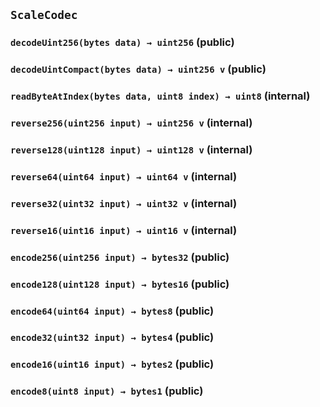 ## `ScaleCodec`






### `decodeUint256(bytes data) → uint256` (public)





### `decodeUintCompact(bytes data) → uint256 v` (public)





### `readByteAtIndex(bytes data, uint8 index) → uint8` (internal)





### `reverse256(uint256 input) → uint256 v` (internal)





### `reverse128(uint128 input) → uint128 v` (internal)





### `reverse64(uint64 input) → uint64 v` (internal)





### `reverse32(uint32 input) → uint32 v` (internal)





### `reverse16(uint16 input) → uint16 v` (internal)





### `encode256(uint256 input) → bytes32` (public)





### `encode128(uint128 input) → bytes16` (public)





### `encode64(uint64 input) → bytes8` (public)





### `encode32(uint32 input) → bytes4` (public)





### `encode16(uint16 input) → bytes2` (public)





### `encode8(uint8 input) → bytes1` (public)







